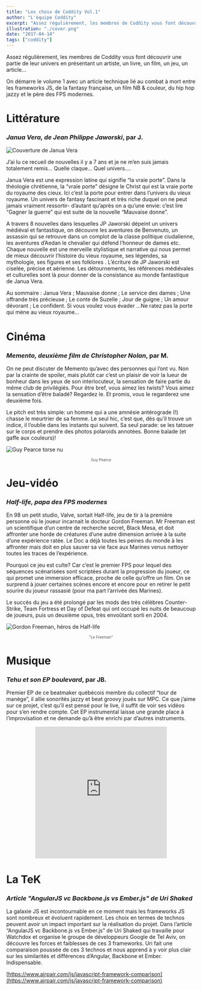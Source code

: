 ```yaml
---
title: "Les choix de Coddity Vol.1"
author: "L'équipe Coddity"
excerpt: "Assez régulièrement, les membres de Coddity vous font découvrir une partie de leur univers"
illustration: "./cover.png"
date: "2017-04-14"
tags: ["coddity"]
---
```


Assez régulièrement, les membres de Coddity vous font découvrir une partie de leur univers en présentant un artiste, un livre, un film, un jeu, un article…

On démarre le volume 1 avec un article technique lié au combat à mort entre les frameworks JS, de la fantasy française, un film NB & couleur, du hip hop jazzy et le père des FPS modernes.

# Littérature
### *Janua Vera, de Jean Philippe Jaworski*, par J.

![Couverture de Janua Vera](januavera.jpeg)


J’ai lu ce recueil de nouvelles il y a 7 ans et je ne m’en suis jamais totalement remis… Quelle claque… Quel univers…. 

Janua Vera est une expression latine qui signifie “la vraie porte”. Dans la théologie chrétienne, la “vraie porte” désigne le Christ qui est la vraie porte du royaume des cieux. Ici c’est la porte pour entrer dans l’univers du vieux royaume. Un univers de fantasy fascinant et très riche duquel on ne peut jamais vraiment ressortir- d’autant qu’après on a qu’une envie: c’est lire “Gagner la guerre” qui est suite de la nouvelle “Mauvaise donne”. 

A travers 8 nouvelles dans lesquelles JP Jaworski dépeint un univers médiéval et fantastique, on découvre les aventures de Benvenuto, un assassin qui se retrouve dans un complot de la classe politique ciudalienne, les aventures d’Aedan le chevalier qui défend l’honneur de dames etc. Chaque nouvelle est une merveille stylistique et narrative qui nous permet de mieux découvrir l’histoire du vieux royaume, ses légendes, sa mythologie, ses figures et ses folklores . L’écriture de JP Jaworski est ciselée, précise et aérienne. Les détournements, les références médiévales et culturelles sont là pour donner de la consistance au monde fantastique de Janua Vera. 

Au sommaire : Janua Vera ; Mauvaise donne ; Le service des dames ; Une offrande très précieuse ; Le conte de Suzelle ; Jour de guigne ; Un amour dévorant ; Le confident.
Si vous voulez vous évader …Ne ratez pas la porte qui mène au vieux royaume…

# Cinéma 
### *Memento, deuxième film de Christopher Nolan*, par M.

On ne peut discuter de Memento qu’avec des personnes qui l’ont vu. Non par la crainte de spoiler, mais plutôt car c’est un plaisir de voir la lueur de bonheur dans les yeux de son interlocuteur, la sensation de faire partie du même club de privilégiés. Pour être bref, vous aimez les twists? Vous aimez la sensation d’être baladé? Regardez le. Et promis, vous le regarderez une deuxième fois. 

Le pitch est très simple: un homme qui a une amnésie antérograde (!) chasse le meurtrier de sa femme. Le seul hic, c’est que, dès qu’il trouve un indice, il l’oublie dans les instants qui suivent. Sa seul parade: se les tatouer sur le corps et prendre des photos polaroids annotées. Bonne balade (et gaffe aux couleurs)!

![Guy Pearce torse nu](guypearce.png)

<p style="text-align:center; font-size: 0.7em; color: rgba(0,0,0,.68)">Guy Pearce</p>

# Jeu-vidéo
### *Half-life, papa des FPS modernes*

En 98 un petit studio, Valve, sortait Half-life, jeu de tir à la première personne où le joueur incarnait le docteur Gordon Freeman. Mr Freeman est un scientifique d’un centre de recherche secret, Black Mesa, et doit affronter une horde de créatures d’une autre dimension arrivée à la suite d’une expérience ratée. Le Doc a déjà toutes les peines du monde à les affronter mais doit en plus sauver sa vie face aux Marines venus nettoyer toutes les traces de l’expérience. 

Pourquoi ce jeu est culte? Car c’est le premier FPS pour lequel des séquences scénarisées sont scriptées durant la progression du joueur, ce qui promet une immersion efficace, proche de celle qu’offre un film. On se surprend à jouer certaines scènes encore et encore pour en retirer le petit sourire du joueur rassasié (pour ma part l’arrivée des Marines). 

Le succès du jeu a été prolongé par les mods des très célèbres Counter-Strike, Team Fortress et Day of Defeat qui ont occupé les nuits de beaucoup de joueurs, puis un deuxième opus, très envoûtant sorti en 2004.

![Gordon Freeman, héros de Half-life](freeman.jpeg)

<p style="text-align:center; color: rgba(0,0,0,.68); font-size: 0.7em">"Le Freeman"</p>

# Musique
### *Tehu et son EP boulevard*, par JB.

Premier EP de ce beatmaker québécois membre du collectif “tour de manège”, il allie sonorités jazzy et beat groovy joués sur MPC. Ce que j’aime sur ce projet, c’est qu’il est pensé pour le live, il suffit de voir ses vidéos pour s’en rendre compte. Cet EP instrumental laisse une grande place à l’improvisation et ne demande qu’à être enrichi par d’autres instruments.

<p style="text-align:center"><iframe style="border: 0; width: 350px; height: 350px;" src="https://bandcamp.com/EmbeddedPlayer/album=1956493563/size=large/bgcol=ffffff/linkcol=0687f5/minimal=true/transparent=true/" seamless><a href="http://tehu.bandcamp.com/album/ep-boulevard-vinyl-edition">EP Boulevard - Vinyl Edition by Tehu</a></iframe></p>


# La TeK
### *Article "AngularJS vc Backbone.js vs Ember.js" de Uri Shaked*

La galaxie JS est incontournable en ce moment mais les frameworks JS sont nombreux et évoluent rapidement. Les choix en termes de technos peuvent avoir un impact important sur la réalisation du projet. Dans l’article “AngularJS vc Backbone.js vs Ember.js” de Uri Shaked qui travaille pour Watchdox et organise le groupe de développeurs Google de Tel Aviv, on découvre les forces et faiblesses de ces 3 frameworks. Uri fait une comparaison poussée de ces 3 technos et nous apprend à y voir plus clair sur les similarités et différences d’Angular, Backbone et Ember. Indispensable.

[https://www.airpair.com/js/javascript-framework-comparison](https://www.airpair.com/js/javascript-framework-comparison)
